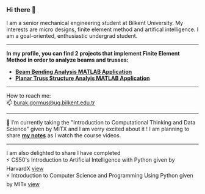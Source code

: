 ### Hi there 👋

I am a senior mechanical engineering student at Bilkent University. My interests are micro designs, finite element method and artifical intelligence. I am a goal-oriented, enthusiastic undergrad student. 

---
**In my profile, you can find 2 projects that implement Finite Element Method in order to analyze beams and trusses:**
- [**Beam Bending Analysis MATLAB Application**](https://github.com/MuhammedBurakGormus/BeamBendingAnalysis-MATLAB-Application)
- [**Planar Truss Structure Analyis MATLAB Application**](https://github.com/MuhammedBurakGormus/PlanarTrussStructureAnalysis-MATLAB-Application)
  
--- 
How to reach me: \
📫 burak.gormus@ug.bilkent.edu.tr 

--- 
🌱 I’m currently taking the "Introduction to Computational Thinking and Data Science" given by MITX and I am verry excited about it ! I am planning to share [**my notes**](https://github.com/MuhammedBurakGormus/Intro_to_Computational_Thinking_and_Data_Science) as I watch the course videos.

--- 

I am also delighted to share I have completed \
⚡ CS50's Introduction to Artificial Intelligence with Python given by HarvardX [view](https://courses.edx.org/certificates/fadece01b7954accb781645d859bfc22) \
⚡ Introduction to Computer Science and Programming Using Python given by MITx [view](https://courses.edx.org/certificates/ebc3055905384600aebd2d330d7bc94c)


<!--
**MuhammedBurakGormus/MuhammedBurakGormus** is a ✨ _special_ ✨ repository because its `README.md` (this file) appears on your GitHub profile.

Here are some ideas to get you started:

- 🔭 I’m currently working on ...
- 🌱 I’m currently learning ...
- 👯 I’m looking to collaborate on ...
- 🤔 I’m looking for help with ...
- 💬 Ask me about ...
- 📫 How to reach me: ...
- 😄 Pronouns: ...
- ⚡ Fun fact: ...
-->
